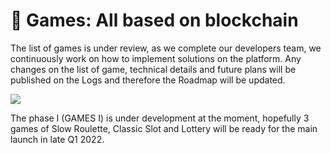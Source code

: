 # 🎰 Games: All based on blockchain

The list of games is under review, as we complete our developers team, we continuously work on how to implement solutions on the platform. Any changes on the list of game, technical details and future plans will be published on the Logs and therefore the Roadmap will be updated.

![](../.gitbook/assets/SLIDES\_GAMESI\_001.png)

The phase I (GAMES I) is under development at the moment, hopefully 3 games of Slow Roulette, Classic Slot and Lottery will be ready for the main launch in late Q1 2022.

